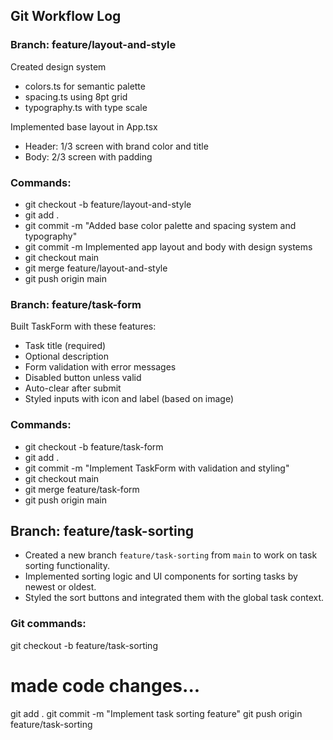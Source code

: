 ## Git Workflow Log

### Branch: feature/layout-and-style

Created design system
- colors.ts for semantic palette
- spacing.ts using 8pt grid
- typography.ts with type scale

Implemented base layout in App.tsx
- Header: 1/3 screen with brand color and title
- Body: 2/3 screen with padding

### Commands:
- git checkout -b feature/layout-and-style
- git add .
- git commit -m "Added base color palette and spacing system and typography"
- git commit -m Implemented app layout and body with design systems
- git checkout main
- git merge feature/layout-and-style
- git push origin main

### Branch: feature/task-form

Built TaskForm with these features:
- Task title (required)
- Optional description
- Form validation with error messages
- Disabled button unless valid
- Auto-clear after submit
- Styled inputs with icon and label (based on image)

### Commands:
- git checkout -b feature/task-form
- git add .
- git commit -m "Implement TaskForm with validation and styling"
- git checkout main
- git merge feature/task-form
- git push origin main


## Branch: feature/task-sorting

- Created a new branch `feature/task-sorting` from `main` to work on task sorting functionality.
- Implemented sorting logic and UI components for sorting tasks by newest or oldest.
- Styled the sort buttons and integrated them with the global task context.

### Git commands:
git checkout -b feature/task-sorting
# made code changes...
git add .
git commit -m "Implement task sorting feature"
git push origin feature/task-sorting